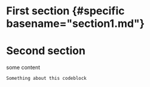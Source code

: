 # First section {#specific basename="section1.md"}

# Second section

some content


~~~~{#specific basename="codeblock1.sh"}
Something about this codeblock
~~~~

